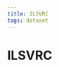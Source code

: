 ```yaml
---
title: ILSVRC
tags: dataset 
---
```


# ILSVRC






























































































